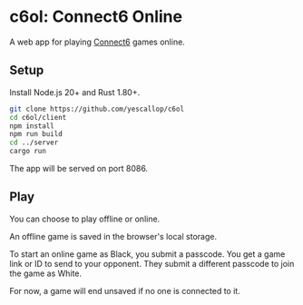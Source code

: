 # c6ol: Connect6 Online

A web app for playing [Connect6] games online.

[Connect6]: https://en.wikipedia.org/wiki/Connect6

## Setup

Install Node.js 20+ and Rust 1.80+.

```sh
git clone https://github.com/yescallop/c6ol
cd c6ol/client
npm install
npm run build
cd ../server
cargo run
```

The app will be served on port 8086.

## Play

You can choose to play offline or online.

An offline game is saved in the browser's local storage.

To start an online game as Black, you submit a passcode.
You get a game link or ID to send to your opponent.
They submit a different passcode to join the game as White.

For now, a game will end unsaved if no one is connected to it.
